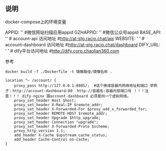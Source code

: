 ## 说明

docker-compose上的环境变量

APPID: ''  #微信网站扫描应用appid
GZHAPPID: ''  #微信公众号appid
BASE_API: '' # account-api 访问地址         #http://at-stg.racio.chat/api
WEBSITE: ' ' # account-dashboard 访问地址   #http://at-stg.racio.chat/dashboard
DIFY_URL: ' '  # dify平台访问地址            #http://dify.corp.chaolian360.com





参考
```
docker build -f ./Dockerfile -t 镜像路径/镜像名称 .
```


``` dify-nginx 容器 的default.conf 需要参考下面的config 去增加 dashboard的访问路径
location ^~ /account/ {
    proxy_pass http://127.0.0.1:8085/;  #这个换成容器内网络地址和端口 举例子：http://account-dashboard:80  http://容器名:容器内部端口号 ！！！注意！！！ dify-nginx 跟account-dashboard 必须是同一个虚拟网络。
    proxy_set_header Host $host;
    proxy_set_header X-Real-IP $remote_addr;
    proxy_set_header X-Forwarded-For $proxy_add_x_forwarded_for;
    proxy_set_header REMOTE-HOST $remote_addr;
    proxy_set_header Upgrade $http_upgrade;
    proxy_set_header Connection "upgrade";
    proxy_set_header X-Forwarded-Proto $scheme;
    proxy_http_version 1.1;
    add_header X-Cache $upstream_cache_status;
    add_header Cache-Control no-cache;
}
```
